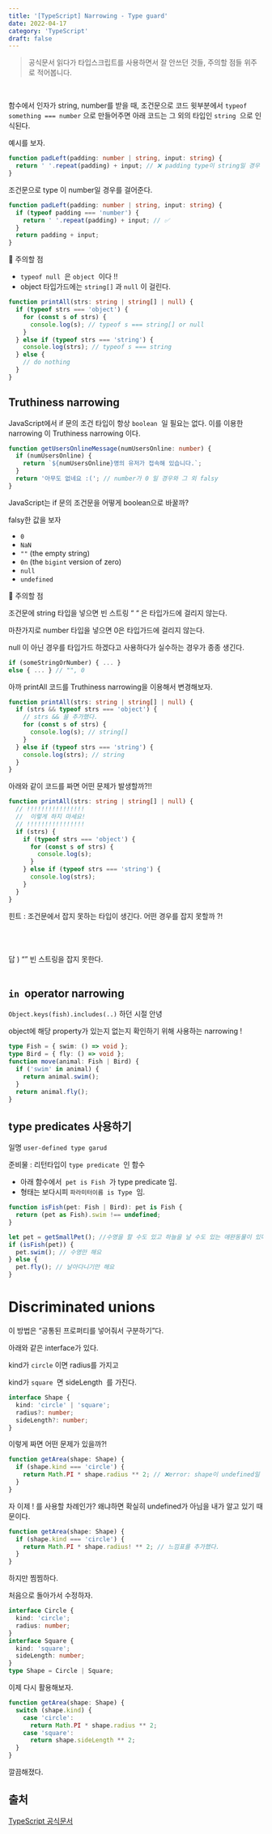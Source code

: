 ```yaml
---
title: '[TypeScript] Narrowing - Type guard'
date: 2022-04-17
category: 'TypeScript'
draft: false
---
```


> 공식문서 읽다가 타입스크립트를 사용하면서 잘 안쓰던 것들, 주의할 점들 위주로 적어봅니다.

<br />

함수에서 인자가 string, number를 받을 때, 조건문으로 코드 윗부분에서 `typeof something === number` 으로 만들어주면 아래 코드는 그 외의 타입인 `string`  으로 인식된다.

예시를 보자.

```typescript
function padLeft(padding: number | string, input: string) {
  return ' '.repeat(padding) + input; // ❌ padding type이 string일 경우 에러가 난다.
}
```

조건문으로 type 이 number일 경우를 걸어준다.

```typescript
function padLeft(padding: number | string, input: string) {
  if (typeof padding === 'number') {
    return ' '.repeat(padding) + input; // ✅
  }
  return padding + input;
}
```

🚩 주의할 점

- `typeof null`  은 `object`  이다 !!
- object 타입가드에는 `string[]` 과 `null` 이 걸린다.

```ts
function printAll(strs: string | string[] | null) {
  if (typeof strs === 'object') {
    for (const s of strs) {
      console.log(s); // typeof s === string[] or null
    }
  } else if (typeof strs === 'string') {
    console.log(strs); // typeof s === string
  } else {
    // do nothing
  }
}
```

## Truthiness narrowing

JavaScript에서 if 문의 조건 타입이 항상 `boolean`  일 필요는 없다. 이를 이용한 narrowing 이 Truthiness narrowing 이다.

```ts
function getUsersOnlineMessage(numUsersOnline: number) {
  if (numUsersOnline) {
    return `${numUsersOnline}명의 유저가 접속해 있습니다.`;
  }
  return '아무도 없네요 :('; // number가 0 일 경우와 그 외 falsy
}
```

JavaScript는 if 문의 조건문을 어떻게 boolean으로 바꿀까?

falsy한 값을 보자

- `0`
- `NaN`
- `""` (the empty string)
- `0n` (the `bigint` version of zero)
- `null`
- `undefined`

🚩 주의할 점

조건문에 string 타입을 넣으면 빈 스트링 “ “ 은 타입가드에 걸리지 않는다.

마찬가지로 number 타입을 넣으면 0은 타입가드에 걸리지 않는다.

null 이 아닌 경우를 타입가드 하겠다고 사용하다가 실수하는 경우가 종종 생긴다.

```ts
if (someStringOrNumber) { ... } 
else { ... } // "", 0
```

아까 printAll 코드를 Truthiness narrowing을 이용해서 변경해보자.

```ts
function printAll(strs: string | string[] | null) {
  if (strs && typeof strs === 'object') {
    // strs && 을 추가했다.
    for (const s of strs) {
      console.log(s); // string[]
    }
  } else if (typeof strs === 'string') {
    console.log(strs); // string
  }
}
```

아래와 같이 코드를 짜면 어떤 문제가 발생할까?!!

```ts
function printAll(strs: string | string[] | null) {
  // !!!!!!!!!!!!!!!!
  //  이렇게 하지 마세요!
  // !!!!!!!!!!!!!!!!
  if (strs) {
    if (typeof strs === 'object') {
      for (const s of strs) {
        console.log(s);
      }
    } else if (typeof strs === 'string') {
      console.log(strs);
    }
  }
}
```

힌트 : 조건문에서 잡지 못하는 타입이 생긴다. 어떤 경우를 잡지 못할까 ?!

<br />
<br />
<br />
답 ) “” 빈 스트링을 잡지 못한다. 
<br />
<br />

## `in`  operator narrowing

`Object.keys(fish).includes(..)` 하던 시절 안녕

object에 해당 property가 있는지 없는지 확인하기 위해 사용하는 narrowing !

```ts
type Fish = { swim: () => void };
type Bird = { fly: () => void };
function move(animal: Fish | Bird) {
  if ('swim' in animal) {
    return animal.swim();
  }
  return animal.fly();
}
```

## type predicates 사용하기

일명 `user-defined type garud`

준비물 : 리턴타입이 `type predicate`  인 함수

- 아래 함수에서  `pet is Fish`  가 type predicate 임.
- 형태는 보다시피 `파라미터이름 is Type`  임.

```ts
function isFish(pet: Fish | Bird): pet is Fish {
  return (pet as Fish).swim !== undefined;
}
```

```ts
let pet = getSmallPet(); //수영을 할 수도 있고 하늘을 날 수도 있는 애완동물이 있다.?!
if (isFish(pet)) {
  pet.swim(); // 수영만 해요
} else {
  pet.fly(); // 날아다니기만 해요
}
```

# Discriminated unions

이 방법은 “공통된 프로퍼티를 넣어줘서 구분하기”다.

아래와 같은 interface가 있다.

kind가 `circle` 이면 radius를 가지고

kind가 `square`  면 sideLength  를 가진다.

```ts
interface Shape {
  kind: 'circle' | 'square';
  radius?: number;
  sideLength?: number;
}
```

이렇게 짜면 어떤 문제가 있을까?!

```ts
function getArea(shape: Shape) {
  if (shape.kind === 'circle') {
    return Math.PI * shape.radius ** 2; // ❌error: shape이 undefined일 수도 있음!
  }
}
```

자 이제 ! 를 사용할 차례인가? 왜냐하면 확실히 undefined가 아님을 내가 알고 있기 때문이다.

```ts
function getArea(shape: Shape) {
  if (shape.kind === 'circle') {
    return Math.PI * shape.radius! ** 2; // 느낌표를 추가했다.
  }
}
```

하지만 찜찜하다.

처음으로 돌아가서 수정하자.

```ts
interface Circle {
  kind: 'circle';
  radius: number;
}
interface Square {
  kind: 'square';
  sideLength: number;
}
type Shape = Circle | Square;
```

이제 다시 활용해보자.

```ts
function getArea(shape: Shape) {
  switch (shape.kind) {
    case 'circle':
      return Math.PI * shape.radius ** 2;
    case 'square':
      return shape.sideLength ** 2;
  }
}
```

깔끔해졌다.

## 출처

[TypeScript 공식문서](https://www.typescriptlang.org/docs/handbook/2/narrowing.html)
